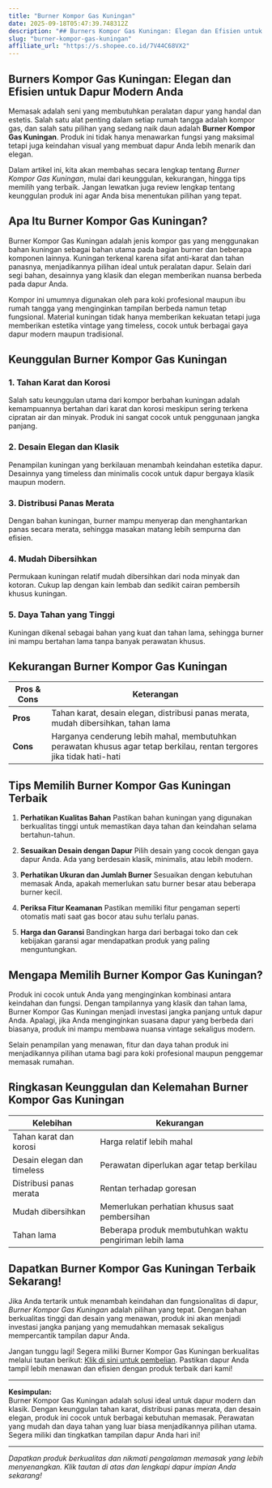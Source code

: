 ```yaml
---
title: "Burner Kompor Gas Kuningan"
date: 2025-09-18T05:47:39.748312Z
description: "## Burners Kompor Gas Kuningan: Elegan dan Efisien untuk Dapur Modern Anda..."
slug: "burner-kompor-gas-kuningan"
affiliate_url: "https://s.shopee.co.id/7V44C68VX2"
---
```

## Burners Kompor Gas Kuningan: Elegan dan Efisien untuk Dapur Modern Anda

Memasak adalah seni yang membutuhkan peralatan dapur yang handal dan estetis. Salah satu alat penting dalam setiap rumah tangga adalah kompor gas, dan salah satu pilihan yang sedang naik daun adalah **Burner Kompor Gas Kuningan**. Produk ini tidak hanya menawarkan fungsi yang maksimal tetapi juga keindahan visual yang membuat dapur Anda lebih menarik dan elegan.

Dalam artikel ini, kita akan membahas secara lengkap tentang *Burner Kompor Gas Kuningan*, mulai dari keunggulan, kekurangan, hingga tips memilih yang terbaik. Jangan lewatkan juga review lengkap tentang keunggulan produk ini agar Anda bisa menentukan pilihan yang tepat.

## Apa Itu Burner Kompor Gas Kuningan?

Burner Kompor Gas Kuningan adalah jenis kompor gas yang menggunakan bahan kuningan sebagai bahan utama pada bagian burner dan beberapa komponen lainnya. Kuningan terkenal karena sifat anti-karat dan tahan panasnya, menjadikannya pilihan ideal untuk peralatan dapur. Selain dari segi bahan, desainnya yang klasik dan elegan memberikan nuansa berbeda pada dapur Anda.

Kompor ini umumnya digunakan oleh para koki profesional maupun ibu rumah tangga yang menginginkan tampilan berbeda namun tetap fungsional. Material kuningan tidak hanya memberikan kekuatan tetapi juga memberikan estetika vintage yang timeless, cocok untuk berbagai gaya dapur modern maupun tradisional.

## Keunggulan Burner Kompor Gas Kuningan

### 1. **Tahan Karat dan Korosi**

Salah satu keunggulan utama dari kompor berbahan kuningan adalah kemampuannya bertahan dari karat dan korosi meskipun sering terkena cipratan air dan minyak. Produk ini sangat cocok untuk penggunaan jangka panjang.

### 2. **Desain Elegan dan Klasik**

Penampilan kuningan yang berkilauan menambah keindahan estetika dapur. Desainnya yang timeless dan minimalis cocok untuk dapur bergaya klasik maupun modern.

### 3. **Distribusi Panas Merata**

Dengan bahan kuningan, burner mampu menyerap dan menghantarkan panas secara merata, sehingga masakan matang lebih sempurna dan efisien.

### 4. **Mudah Dibersihkan**

Permukaan kuningan relatif mudah dibersihkan dari noda minyak dan kotoran. Cukup lap dengan kain lembab dan sedikit cairan pembersih khusus kuningan.

### 5. **Daya Tahan yang Tinggi**

Kuningan dikenal sebagai bahan yang kuat dan tahan lama, sehingga burner ini mampu bertahan lama tanpa banyak perawatan khusus.

## Kekurangan Burner Kompor Gas Kuningan

| **Pros & Cons** | **Keterangan**                                               |
|------------------|--------------------------------------------------------------|
| **Pros**        | Tahan karat, desain elegan, distribusi panas merata, mudah dibersihkan, tahan lama  |
| **Cons**        | Harganya cenderung lebih mahal, membutuhkan perawatan khusus agar tetap berkilau, rentan tergores jika tidak hati-hati |

## Tips Memilih Burner Kompor Gas Kuningan Terbaik

1. **Perhatikan Kualitas Bahan**
Pastikan bahan kuningan yang digunakan berkualitas tinggi untuk memastikan daya tahan dan keindahan selama bertahun-tahun.

2. **Sesuaikan Desain dengan Dapur**
Pilih desain yang cocok dengan gaya dapur Anda. Ada yang berdesain klasik, minimalis, atau lebih modern.

3. **Perhatikan Ukuran dan Jumlah Burner**
Sesuaikan dengan kebutuhan memasak Anda, apakah memerlukan satu burner besar atau beberapa burner kecil.

4. **Periksa Fitur Keamanan**
Pastikan memiliki fitur pengaman seperti otomatis mati saat gas bocor atau suhu terlalu panas.

5. **Harga dan Garansi**
Bandingkan harga dari berbagai toko dan cek kebijakan garansi agar mendapatkan produk yang paling menguntungkan.

## Mengapa Memilih Burner Kompor Gas Kuningan?

Produk ini cocok untuk Anda yang menginginkan kombinasi antara keindahan dan fungsi. Dengan tampilannya yang klasik dan tahan lama, Burner Kompor Gas Kuningan menjadi investasi jangka panjang untuk dapur Anda. Apalagi, jika Anda menginginkan suasana dapur yang berbeda dari biasanya, produk ini mampu membawa nuansa vintage sekaligus modern.

Selain penampilan yang menawan, fitur dan daya tahan produk ini menjadikannya pilihan utama bagi para koki profesional maupun penggemar memasak rumahan.

## Ringkasan Keunggulan dan Kelemahan Burner Kompor Gas Kuningan

| **Kelebihan** | **Kekurangan** |
|----------------|----------------|
| Tahan karat dan korosi | Harga relatif lebih mahal |
| Desain elegan dan timeless | Perawatan diperlukan agar tetap berkilau |
| Distribusi panas merata | Rentan terhadap goresan |
| Mudah dibersihkan | Memerlukan perhatian khusus saat pembersihan |
| Tahan lama | Beberapa produk membutuhkan waktu pengiriman lebih lama |

## Dapatkan Burner Kompor Gas Kuningan Terbaik Sekarang!

Jika Anda tertarik untuk menambah keindahan dan fungsionalitas di dapur, *Burner Kompor Gas Kuningan* adalah pilihan yang tepat. Dengan bahan berkualitas tinggi dan desain yang menawan, produk ini akan menjadi investasi jangka panjang yang memudahkan memasak sekaligus mempercantik tampilan dapur Anda.

Jangan tunggu lagi! Segera miliki Burner Kompor Gas Kuningan berkualitas melalui tautan berikut: [Klik di sini untuk pembelian](https://s.shopee.co.id/7V44C68VX2). Pastikan dapur Anda tampil lebih menawan dan efisien dengan produk terbaik dari kami!

---

**Kesimpulan:**  
Burner Kompor Gas Kuningan adalah solusi ideal untuk dapur modern dan klasik. Dengan keunggulan tahan karat, distribusi panas merata, dan desain elegan, produk ini cocok untuk berbagai kebutuhan memasak. Perawatan yang mudah dan daya tahan yang luar biasa menjadikannya pilihan utama. Segera miliki dan tingkatkan tampilan dapur Anda hari ini!

---

*Dapatkan produk berkualitas dan nikmati pengalaman memasak yang lebih menyenangkan. Klik tautan di atas dan lengkapi dapur impian Anda sekarang!*
